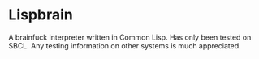 # Lispbrain
A brainfuck interpreter written in Common Lisp.
Has only been tested on SBCL. Any testing information on other systems is much appreciated.
